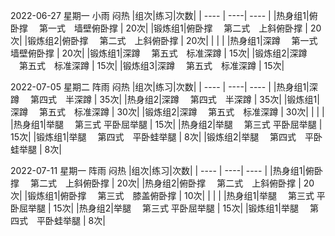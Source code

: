 2022-06-27 星期一 小雨 闷热
|组次|练习|次数|
| ---- | ----| ---- |
|热身组1|俯卧撑 　第一式　墙壁俯卧撑  | 20次|
|锻炼组1|俯卧撑 　第二式　上斜俯卧撑 | 20次|
|锻炼组2|俯卧撑 　第二式　上斜俯卧撑 | 20次|
|  |   |
|热身组1|深蹲 　第一式　墙壁俯卧撑  | 20次|
|锻炼组1|深蹲 　第五式　标准深蹲 | 15次|
|锻炼组2|深蹲 　第五式　标准深蹲 | 15次|
|锻炼组3|深蹲 　第五式　标准深蹲 | 15次|


2022-07-05 星期二 阵雨 闷热
|组次|练习|次数|
| ---- | ----| ---- |
|热身组1|深蹲 　第四式　半深蹲 | 35次|
|热身组2|深蹲 　第四式　半深蹲 | 35次|
|锻炼组1|深蹲 　第五式　标准深蹲 | 30次|
|锻炼组2|深蹲 　第五式　标准深蹲 | 30次|
|  |   |
|热身组1|举腿 　第三式 平卧屈举腿  | 15次|
|热身组2|举腿 　第三式 平卧屈举腿  | 15次|
|锻炼组1|举腿 　第四式　平卧蛙举腿 | 8次|
|锻炼组2|举腿 　第四式　平卧蛙举腿 | 8次|

2022-07-11 星期一 阵雨 闷热
|组次|练习|次数|
| ---- | ----| ---- |
|热身组1|俯卧撑 　第二式　上斜俯卧撑 | 20次|
|热身组2|俯卧撑 　第二式　上斜俯卧撑 | 20次|
|锻炼组1|俯卧撑 　第三式　膝盖俯卧撑 | 10次|
|  |   |
|热身组1|举腿 　第三式 平卧屈举腿  | 15次|
|热身组2|举腿 　第三式 平卧屈举腿  | 15次|
|锻炼组1|举腿 　第四式　平卧蛙举腿 | 8次|

